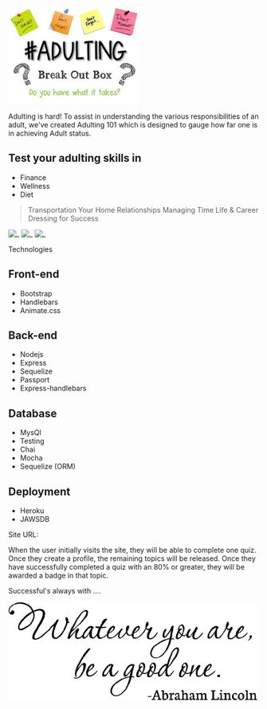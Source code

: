 ![Adulting](/public/images/Adulting-2.jpg)

Adulting is hard!  To assist in understanding the various responsibilities of an adult, we've created Adulting 101 which is designed to gauge how far one is in achieving Adult status.  

Test your adulting skills in
----------------------------

- Finance
- Wellness
- Diet
> Transportation
> Your Home
> Relationships
> Managing Time
> Life & Career
> Dressing for Success 


![_](https://img.shields.io/node/v/express.svg)
![_]( https://img.shields.io/github/repo-size/SheilaTran-UCF/project-02.svg)
![_]( https://img.shields.io/github/package-json/v/SheilaTran-UCF/project-02.svg?color=orange)


Technologies

Front-end
------------

-  Bootstrap
-  Handlebars
-  Animate.css


Back-end
----------
-  Nodejs
-  Express
-  Sequelize
-  Passport
-  Express-handlebars


Database
----------
-  MysQl
-  Testing
-  Chai
-  Mocha
-  Sequelize (ORM)

Deployment
----------
-  Heroku
-  JAWSDB


Site URL:  

When the user initially visits the site, they will be able to complete one quiz.  Once they create a profile, the remaining topics will be released.  Once they have successfully completed a quiz with an 80% or greater, they will be awarded a badge in that topic.

Successful's always with ....  

![Adulting](/public/images/adulting.jpg)
